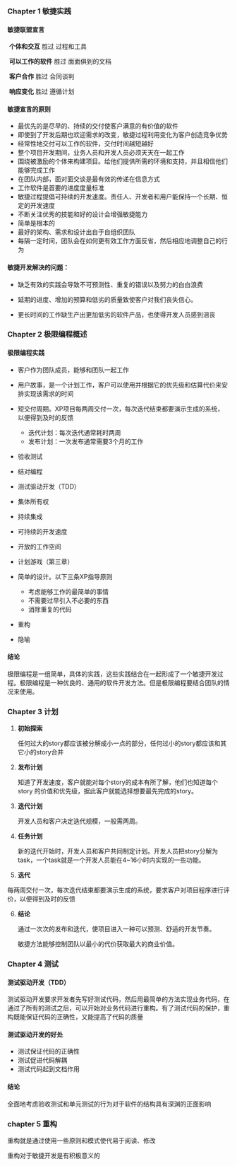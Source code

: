###  Chapter 1 敏捷实践

#### 敏捷联盟宣言

​    **个体和交互**              胜过       过程和工具

​    **可以工作的软件**      胜过       面面俱到的文档

​    **客户合作**		  胜过       合同谈判

​    **响应变化**                  胜过       遵循计划

#### 敏捷宣言的原则

+ 最优先的是尽早的、持续的交付使客户满意的有价值的软件
+ 即使到了开发后期也欢迎需求的改变，敏捷过程利用变化为客户创造竞争优势
+ 经常性地交付可以工作的软件，交付时间越短越好
+ 整个项目开发期间，业务人员和开发人员必须天天在一起工作
+ 围绕被激励的个体来构建项目。给他们提供所需的环境和支持，并且相信他们能够完成工作
+ 在团队内部，面对面交谈是最有效的传递在信息方式
+ 工作软件是首要的进度度量标准
+ 敏捷过程提倡可持续的开发速度。责任人、开发者和用户能保持一个长期、恒定的开发速度
+ 不断关注优秀的技能和好的设计会增强敏捷能力
+ 简单是根本的
+ 最好的架构、需求和设计出自于自组织团队
+ 每隔一定时间，团队会在如何更有效工作方面反省，然后相应地调整自己的行为 

#### 敏捷开发解决的问题：

- 缺乏有效的实践会导致不可预测性、重复的错误以及努力的白白浪费

- 延期的进度、增加的预算和低劣的质量致使客户对我们丧失信心。

- 更长时间的工作缺生产出更加低劣的软件产品，也使得开发人员感到沮丧

### Chapter 2 极限编程概述

#### 极限编程实践

* 客户作为团队成员，能够和团队一起工作
* 用户故事，是一个计划工作，客户可以使用并根据它的优先级和估算代价来安排实现该需求的时间 

* 短交付周期。XP项目每两周交付一次，每次迭代结束都要演示生成的系统，以便得到及时的反馈
  * 迭代计划：每次迭代通常耗时两周
  * 发布计划：一次发布通常需要3个月的工作

* 验收测试

* 结对编程
* 测试驱动开发（TDD）

* 集体所有权

* 持续集成

* 可持续的开发速度

* 开放的工作空间

* 计划游戏（第三章）

* 简单的设计。以下三条XP指导原则
  * 考虑能够工作的最简单的事情
  * 不需要过早引入不必要的东西
  * 消除重复的代码

* 重构

* 隐喻

#### 结论

极限编程是一组简单，具体的实践，这些实践结合在一起形成了一个敏捷开发过程。极限编程是一种优良的、通用的软件开发方法。但是极限编程要结合团队的情况来使用。

### Chapter 3 计划

1. **初始探索**

   任何过大的story都应该被分解成小一点的部分，任何过小的story都应该和其它小的story合并

2. **发布计划**

   知道了开发速度，客户就能对每个story的成本有所了解，他们也知道每个story 的价值和优先级，据此客户就能选择想要最先完成的story。

3. **迭代计划**

   开发人员和客户决定迭代规模，一般需两周。

4. **任务计划**

   新的迭代开始时，开发人员和客户共同制定计划。开发人员把story分解为task，一个task就是一个开发人员能在4~16小时内实现的一些功能。

5.  **迭代**

   每两周交付一次，每次迭代结束都要演示生成的系统，要求客户对项目程序进行评价，以便得到及时的反馈

6. **结论**

   通过一次次的发布和迭代，使项目进入一种可以预测、舒适的开发节奏。

   敏捷方法能够控制团队以最小的代价获取最大的商业价值。

   

### Chapter 4  测试

#### 测试驱动开发（TDD）

​	测试驱动开发要求开发者先写好测试代码，然后用最简单的方法实现业务代码，在通过了所有的测试之后，可以开始对业务代码进行重构。有了测试代码的保护，重构既能保证代码的正确性，又能提高了代码的质量

#### 测试驱动开发的好处

* 测试保证代码的正确性
* 测试促进代码解耦
* 测试代码起到文档作用

#### 结论

​	全面地考虑验收测试和单元测试的行为对于软件的结构具有深渊的正面影响

### chapter 5 重构

重构就是通过使用一些原则和模式使代易于阅读、修改

重构对于敏捷开发是有积极意义的

